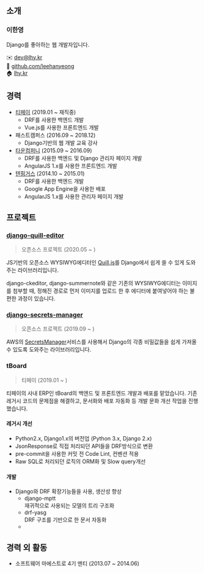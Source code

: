 ## 소개

### 이한영  

Django를 좋아하는 웹 개발자입니다.

✉️ dev@lhy.kr  
💾 [github.com/leehanyeong](https://github.com/leehanyeong)  
🏠 [lhy.kr](https://lhy.kr/)



## 경력

- [티페이](https://www.tpay.co.kr/) (2019.01 ~ 재직중)
  - DRF를 사용한 백엔드 개발
  - Vue.js를 사용한 프론트엔드 개발
- 패스트캠퍼스 (2016.09 ~ 2018.12)
  - Django기반의 웹 개발 교육 강사
- [타운컴퍼니](https://townus.co.kr/) (2015.09 ~ 2016.09)
  - DRF를 사용한 백엔드 및 Django 관리자 페이지 개발
  - AngularJS 1.x를 사용한 프론트엔드 개발
- [텐핑거스](https://10fingers.datepop.co.kr/) (2014.10 ~ 2015.01)
  - DRF를 사용한 백엔드 개발
  - Google App Engine을 사용한 배포
  - AngularJS 1.x를 사용한 관리자 페이지 개발



## 프로젝트

### [django-quill-editor](https://github.com/LeeHanYeong/django-quill-editor)

> 오픈소스 프로젝트 (2020.05 ~ )

JS기반의 오픈소스 WYSIWYG에디터인 [Quill.js](https://quilljs.com/)를 Django에서 쉽게 쓸 수 있게 도와주는 라이브러리입니다. 

django-ckeditor, django-summernote와 같은 기존의 WYSIWYG에디터는 이미지를 첨부할 때, 정해진 경로로 먼저 이미지를 업로드 한 후 에디터에 붙여넣어야 하는 불편한 과정이 있습니다.

### [django-secrets-manager](https://github.com/LeeHanYeong/django-secrets-manager)

> 오픈소스 프로젝트 (2019.09 ~ )

AWS의 [SecretsManager](https://aws.amazon.com/ko/secrets-manager/)서비스를 사용해서 Django의 각종 비밀값들을 쉽게 가져올 수 있도록 도와주는 라이브러리입니다.

### tBoard

> 티페이 (2019.01 ~ )

티페이의 사내 ERP인 tBoard의 백엔드 및 프론트엔드 개발과 배포를 맡았습니다. 기존 레거시 코드의 문제점을 해결하고, 문서화와 배포 자동화 등 개발 문화 개선 작업을 진행했습니다.

#### 레거시 개선

- Python2.x, Django1.x의 버전업 (Python 3.x, Django 2.x)
- JsonResponse로 직접 처리되던 API들을 DRF방식으로 변환
- pre-commit을 사용한 커밋 전 Code Lint, 컨벤션 적용
- Raw SQL로 처리되던 로직의 ORM화 및 Slow query개선

#### 개발

- Django와 DRF 확장기능들을 사용, 생산성 향상
  - django-mptt  
    재귀적으로 사용되는 모델의 트리 구조화
  - drf-yasg  
    DRF 구조를 기반으로 한 문서 자동화
  - 



## 경력 외 활동

- 소프트웨어 마에스트로 4기 멘티 (2013.07 ~ 2014.06)

